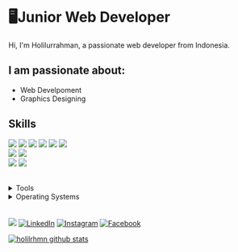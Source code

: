 # 🖥Junior Web Developer

Hi, I'm Holilurrahman, a passionate web developer from Indonesia.

## I am passionate about:

- Web Develpoment
- Graphics Designing

## Skills

<img src="https://img.shields.io/badge/HTML5-ff7851" /> <img src="https://img.shields.io/badge/CSS3-44b2fb" /> <img src="https://img.shields.io/badge/JavaScript -ffc742" /> <img src="https://img.shields.io/badge/Bootstrap -563d7c" />
<img src="https://img.shields.io/badge/Vue -41b883" />
<img src="https://img.shields.io/badge/SCSS -FF0000" />  
<img src="https://img.shields.io/badge/Tailwind CSS -1cc4b4" />
<img src="https://img.shields.io/badge/JAVA -FF0000" />  
<img src="https://img.shields.io/badge/Illustrator -ff7b19" /> <img src="https://img.shields.io/badge/Photoshop -30a8fe" />

</br>
<details>
	<summary>Tools</summary>
	<ul>
    	<li>Visual Studio Code</li>
		<li>Adobe Illustrator</li>
		<li>Adobe Photoshop</li>
		<li>Adobe After Effects</li>
    </ul>

</details>

<details>
	<summary>Operating Systems</summary>
	<ul>
		<li>Windows</li>
        <li>Arch Linux</li>
	</ul>
</details>
</br>
</br>
<a href="#"><img src="https://img.shields.io/badge/🔽Download_My_CV-002366"/></a>
<a href="#"><img src="https://img.shields.io/badge/LinkedIn-%230077B5.svg?&style=flat-square&logo=linkedin&logoColor=white" alt="LinkedIn"></a>
<a href="#"><img src="https://img.shields.io/badge/Instagram-%23E4405F.svg?&style=flat-square&logo=instagram&logoColor=white" alt="Instagram"></a>
<a href="#"><img src="https://img.shields.io/badge/Facebook-%231877F2.svg?&style=flat-square&logo=facebook&logoColor=white" alt="Facebook"></a>


[![holilrhmn github stats](https://github-readme-stats.vercel.app/api?username=holilrhmn&show_icons=true&theme=tokyonight&count_private=true)](https://github.com/holilrhmn/github-readme-stats)
